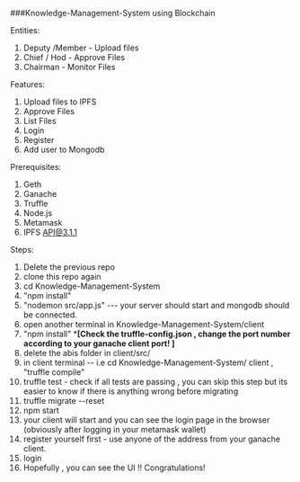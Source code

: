 ###Knowledge-Management-System using Blockchain 

Entities:
1) Deputy /Member - Upload files 
2) Chief / Hod - Approve Files 
3) Chairman - Monitor Files

Features:
1) Upload files to IPFS
2) Approve Files 
3) List Files 
4) Login 
5) Register
6) Add user to Mongodb

Prerequisites:
1) Geth
2) Ganache
3) Truffle
4) Node.js
5) Metamask
6) IPFS API@3.1.1

Steps:
1) Delete the previous repo
2) clone this repo again
3) cd Knowledge-Management-System 
4) "npm install"
5) "nodemon src/app.js"  ---  your server should start and mongodb should be connected. 
6) open another terminal in Knowledge-Management-System/client
7) "npm install"
*****[Check the truffle-config.json , change the port number according to your ganache client port! ]****
8) delete the abis folder in client/src/ 
9) in client terminal -- i.e cd Knowledge-Management-System/ client , "truffle compile"
10) truffle test - check if all tests are passing , you can skip this step but its easier to know if there is anything wrong before migrating 
11) truffle migrate --reset
12) npm start
13) your client will start  and you can see the login page in the browser (obviously after logging in your metamask wallet)
14) register yourself first - use anyone of the address from your ganache client. 
15) login 
16) Hopefully , you can see the UI !! Congratulations! 
  



